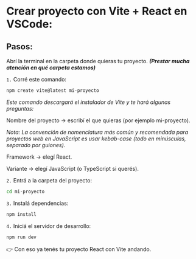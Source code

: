 # Crear proyecto con Vite + React en VSCode:

## Pasos:

Abrí la terminal en la carpeta donde quieras tu proyecto.
***(Prestar mucha atención en qué carpeta estamos)***


` 1. ` Corré este comando:


```bash
npm create vite@latest mi-proyecto
```

*Este comando descargará el instalador de Vite y te hará algunas preguntas:*

Nombre del proyecto → escribí el que quieras (por ejemplo mi-proyecto).

*Nota: La convención de nomenclatura más común y recomendada para proyectos web en JavaScript es usar kebab-case (todo en minúsculas, separado por guiones).*

Framework → elegí React.


Variante → elegí JavaScript (o TypeScript si querés).

` 2. ` Entrá a la carpeta del proyecto:
```Bash
cd mi-proyecto
```

` 3. ` Instalá dependencias:

```bash
npm install
```

` 4. ` Iniciá el servidor de desarrollo:

```bash
npm run dev
```

👉 Con eso ya tenés tu proyecto React con Vite andando.
